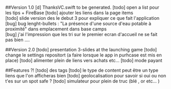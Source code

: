 ##Version 1.0 
[d] ThanksVC.swift to be generated.
[todo] open a list pour les tips + FireBase 
[todo] ajouter les liens dans la page items  
[todo] slide version des le debut 3 pour expliquer ce que fait l'application
[bug] bug lenght-bullets : "La présence d'une source d'eau potable à proximité" dans emplacement dans base camps  
[bug] j'ai l'impression que les tri sur le premier ecran d'accueil ne se fait pas bien .... 

##Version 2.0
[todo] presentation 3-slides at the launching game
[todo] change le settings repositort (a faire lorsque le app in purhcase est mis en place)
[todo] alimenter plein de liens vers achats etc...
[todo] mode payant

##Features ?! 
[todo] des tags
[todo] le type de content peut être un type liens que l'on afficheras bien
[todo] geolocalisation pour savoir si oui ou non t'es sur un spot safe ? 
[todo] simulateur pour plein de truc (blé , or etc... )
 
